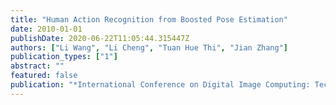 ```yaml
---
title: "Human Action Recognition from Boosted Pose Estimation"
date: 2010-01-01
publishDate: 2020-06-22T11:05:44.315447Z
authors: ["Li Wang", "Li Cheng", "Tuan Hue Thi", "Jian Zhang"]
publication_types: ["1"]
abstract: ""
featured: false
publication: "*International Conference on Digital Image Computing: Techniques and Applications (DICTA)*"
---
```


